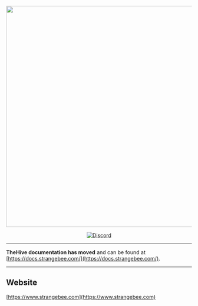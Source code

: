 <div>
  <p align="center">
    <img src="images/thehive-logo.png"width="600"/>  
  </p>
</div>
<div>
  <p align="center">
    <a href="https://chat.thehive-project.org" target"_blank"><img src="https://img.shields.io/badge/chat-on%20discord-7289da.svg?sanitize=true" alt="Discord"></a>
  </p>
</div>

---

**TheHive documentation has moved** and can be found at [https://docs.strangebee.com/](https://docs.strangebee.com/).

---

## Website

[https://www.strangebee.com](https://www.strangebee.com)